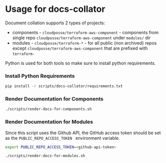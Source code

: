 # Usage for docs-collator

Document collation supports 2 types of projects:
- components - `cloudposse/terraform-aws-component` - components from single repo `cloudposse/terraform-aws-component` under `modules/` dir 
- modules - `cloudposse/terraform-*` - for all public (non archived) repos except `cloudposse/terraform-aws-component` that are prefixed with `terraform-`

Python is used for both tools so make sure to install python requirements.

### Install Python Requirements

```bash
pip install -r scripts/docs-collator/requirements.txt
```

### Render Documentation for Components

```bash
./scripts/render-docs-for-components.sh
```

### Render Documentation for Modules

Since this script uses the Github API, the GitHub access token should be set as the `PUBLIC_REPO_ACCESS_TOKEN ` environment variable.

```bash
export PUBLIC_REPO_ACCESS_TOKEN=<github-api-token>

./scripts/render-docs-for-modules.sh
```
